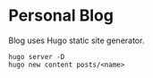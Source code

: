 # Personal Blog

Blog uses Hugo static site generator.

```
hugo server -D
hugo new content posts/<name>
```